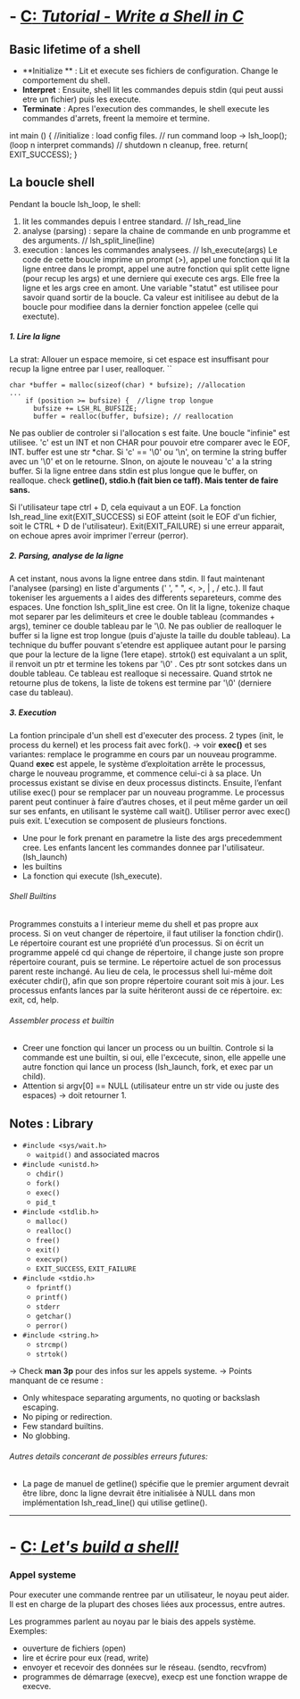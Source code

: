 # -   [**C**: _Tutorial - Write a Shell in C_](https://brennan.io/2015/01/16/write-a-shell-in-c/)
## Basic lifetime of a shell
- **Initialize ** : Lit et execute ses fichiers de configuration. Change le comportement du shell.
- **Interpret** : Ensuite, shell lit les commandes depuis stdin (qui peut aussi etre un fichier) puis les execute.
- **Terminate** : Apres l'execution des commandes, le shell execute les commandes d'arrets, freent la memoire et termine.

int main ()
{
	//initialize : load config files.
	// run command loop -> lsh_loop(); (loop n interpret commands)
	// shutdown n cleanup, free.
	return( EXIT_SUCCESS);
}

## La boucle shell
Pendant la boucle lsh_loop, le shell:
1.  lit les commandes depuis l entree standard. // lsh_read_line
2. analyse (parsing) : separe la chaine de commande en unb programme et des arguments. // lsh_split_line(line)
3. execution : lances les commandes analysees. // lsh_execute(args)
Le code de cette boucle imprime un prompt (>), appel une fonction qui lit la ligne entree dans le prompt, appel une autre fonction qui split cette ligne (pour recup les args) et une derniere qui execute ces args. 
Elle free la ligne et les args cree en amont. Une variable "statut" est utilisee pour savoir quand sortir de la boucle. Ca valeur est initilisee au debut de la boucle pour modifiee dans la dernier fonction appelee (celle qui exectute).

##### 1. Lire la ligne
La strat: Allouer un espace memoire, si cet espace est insuffisant pour recup la ligne entree par l user, realloquer.
``
```
char *buffer = malloc(sizeof(char) * bufsize); //allocation
...
    if (position >= bufsize) {  //ligne trop longue
      bufsize += LSH_RL_BUFSIZE;
      buffer = realloc(buffer, bufsize); // reallocation
```
Ne pas oublier de controler si l'allocation s est faite.
Une boucle "infinie" est utilisee. 'c' est un INT et non CHAR pour pouvoir etre comparer avec le EOF, INT.  buffer est une str \*char.
Si 'c' == '\\0' ou '\\n', on termine la string buffer avec un '\\0' et on le retourne. SInon, on ajoute le nouveau 'c' a la string buffer. 
Si la ligne entree dans stdin est plus longue que le buffer, on realloque.
check **getline(), stdio.h (fait bien ce taff). Mais tenter de faire sans.**

Si l'utilisateur tape ctrl + D, cela equivaut a un EOF.
La fonction lsh_read_line exit(EXIT_SUCCESS) si EOF atteint (soit le EOF d'un fichier, soit le CTRL + D de l'utilisateur). Exit(EXIT_FAILURE) si une erreur apparait, on echoue apres avoir imprimer l'erreur (perror).

##### 2. Parsing, analyse de la ligne
A cet instant, nous avons la ligne entree dans stdin. Il faut maintenant l'analysee (parsing) en liste d'arguments (' ', " ", <, >, | , / etc.).  Il faut tokeniser les arguements a l aides des differents separeteurs, comme des espaces. 
Une fonction lsh_split_line est cree. On lit la ligne, tokenize chaque mot separer par les delimiteurs et cree le double tableau (commandes + args), teminer ce double tableau par le '\\0. Ne pas oublier de realloquer le buffer si la ligne est trop longue (puis d'ajuste la taille du double tableau).
La technique du buffer pouvant s'etendre est appliquee autant pour le parsing que pour la lecture de la ligne (1ere etape).
strtok() est equivalant a un split, il renvoit un ptr et termine les tokens par '\\0' . Ces ptr sont sotckes dans un double tableau.  Ce tableau est realloque si necessaire. Quand strtok ne retourne plus de tokens, la liste de tokens est termine par '\\0' (derniere case du tableau).

##### 3.  Execution
La fontion principale d'un shell est d'executer des process. 2 types (init, le process du kernel) et les process fait avec fork(). 
-> voir **exec()** et ses variantes: remplace le programme en cours par un nouveau programme. Quand **exec** est appele, le système d’exploitation arrête le processus, charge le nouveau programme, et commence celui-ci à sa place. Un processus existant se divise en deux processus distincts. Ensuite, l’enfant utilise exec() pour se remplacer par un nouveau programme. Le processus parent peut continuer à faire d’autres choses, et il peut même garder un œil sur ses enfants, en utilisant le système call wait(). Utiliser perror avec exec() puis exit.
L'execution se composent de plusieurs fonctions. 
- Une pour le fork prenant en parametre la liste des args precedemment cree. Les enfants lancent les commandes donnee par l'utilisateur.  (lsh_launch)
- les builtins
- La fonction qui execute (lsh_execute).

###### Shell Builtins
Programmes constuits a l interieur meme du shell et pas propre aux process. 
Si on veut changer de répertoire, il faut utiliser la fonction chdir(). Le répertoire courant est une propriété d’un processus. Si on écrit un programme appelé cd qui change de répertoire, il change juste  son propre répertoire courant, puis se termine. Le répertoire actuel de son processus parent reste inchangé. Au lieu de cela, le processus shell lui-même doit exécuter chdir(), afin que son propre répertoire courant soit mis à jour. Les processus enfants  lances par la suite hériteront aussi de ce répertoire.
ex: exit, cd, help.

###### Assembler process et builtin
- Creer une fonction qui lancer un process ou un builtin. Controle si la commande est une builtin, si oui, elle l'excecute, sinon, elle appelle une autre fonction qui lance un process (lsh_launch, fork, et exec par un child).
- Attention si argv[0] == NULL (utilisateur entre un str vide ou juste des espaces) -> doit retourner 1.

## Notes : Library
-   `#include <sys/wait.h>`
    -   `waitpid()` and associated macros
-   `#include <unistd.h>`
    -   `chdir()`
    -   `fork()`
    -   `exec()`
    -   `pid_t`
-   `#include <stdlib.h>`
    -   `malloc()`
    -   `realloc()`
    -   `free()`
    -   `exit()`
    -   `execvp()`
    -   `EXIT_SUCCESS`, `EXIT_FAILURE`
-   `#include <stdio.h>`
    -   `fprintf()`
    -   `printf()`
    -   `stderr`
    -   `getchar()`
    -   `perror()`
-   `#include <string.h>`
    -   `strcmp()`
    -   `strtok()`

-> Check **man 3p** pour des infos sur les appels systeme.
-> Points manquant de ce resume :
-   Only whitespace separating arguments, no quoting or backslash escaping.
-   No piping or redirection.
-   Few standard builtins.
-   No globbing.

###### Autres details concerant de possibles erreurs futures:
- La page de manuel de getline() spécifie que le premier argument devrait être libre, donc la ligne devrait être initialisée à NULL dans mon implémentation lsh_read_line() qui utilise getline().

--------------------
# -   [**C**: _Let's build a shell!_](https://github.com/kamalmarhubi/shell-workshop)

### Appel systeme
Pour executer une commande rentree par un utilisateur, le noyau peut aider. Il est en charge de la plupart des choses liées aux processus, entre autres.

Les programmes parlent au noyau par le biais des appels système.
Exemples:
- ouverture de fichiers (open)
- lire et écrire pour eux (read, write)
- envoyer et recevoir des données sur le réseau. (sendto, recvfrom)
- programmes de démarrage (execve), execp est une fonction wrappe de execve.




















